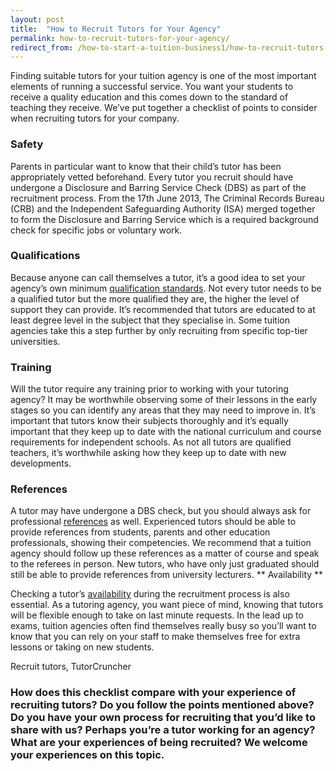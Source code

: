 ```yaml
---
layout: post
title:  "How to Recruit Tutors for Your Agency"
permalink: how-to-recruit-tutors-for-your-agency/
redirect_from: /how-to-start-a-tuition-business1/how-to-recruit-tutors-for-your-agency1442014/
---
```

Finding suitable tutors for your tuition agency is one of the most important
elements of running a successful service. You want your students to receive a
quality education and this comes down to the standard of teaching they
receive. We’ve put together a checklist of points to consider when recruiting
tutors for your company.

### Safety

Parents in particular want to know that their child’s tutor has been
appropriately vetted beforehand. Every tutor you recruit should have undergone
a Disclosure and Barring Service Check (DBS) as part of the recruitment
process. From the 17th June 2013, The Criminal Records Bureau (CRB) and the
Independent Safeguarding Authority (ISA) merged together to form the
Disclosure and Barring Service which is a required background check for
specific jobs or voluntary work. 

### Qualifications

Because anyone can call
themselves a tutor, it’s a good idea to set your agency’s own minimum
[qualification standards](/features/tutor-client-student-profiles/).
Not every tutor needs to be a qualified tutor but the
more qualified they are, the higher the level of support they can provide.
It’s recommended that tutors are educated to at least degree level in the
subject that they specialise in. Some tuition agencies take this a step
further by only recruiting from specific top-tier universities. 

### Training

Will the tutor require any training prior to working with your tutoring
agency? It may be worthwhile observing some of their lessons in the early
stages so you can identify any areas that they may need to improve in. It’s
important that tutors know their subjects thoroughly and it’s equally
important that they keep up to date with the national curriculum and course
requirements for independent schools. As not all tutors are qualified
teachers, it’s worthwhile asking how they keep up to date with new
developments. 

### References

A tutor may have undergone a DBS check, but you
should always ask for professional [references](/features/tutor-student-matching/) as well. Experienced tutors
should be able to provide references from students, parents and other
education professionals, showing their competencies. We recommend that a
tuition agency should follow up these references as a matter of course and
speak to the referees in person. New tutors, who have only just graduated
should still be able to provide references from university lecturers. **
Availability **

Checking a tutor’s [availability](/features/scheduling/) during the recruitment process is also
essential. As a tutoring agency, you want piece of mind, knowing that tutors
will be flexible enough to take on last minute requests. In the lead up to
exams, tuition agencies often find themselves really busy so you’ll want to
know that you can rely on your staff to make themselves free for extra lessons
or taking on new students.

Recruit tutors,  TutorCruncher

### How does this checklist compare with your experience of recruiting tutors? Do you follow the points mentioned above? Do you have your own process for recruiting that you’d like to share with us? Perhaps you’re a tutor working for an agency? What are your experiences of being recruited? We welcome your experiences on this topic.
